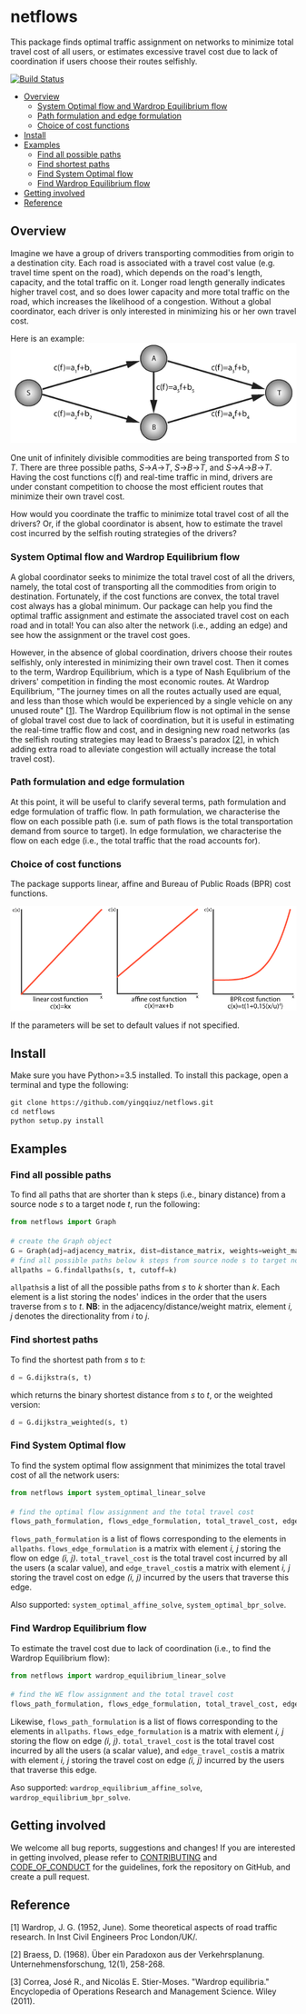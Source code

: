 # netflows

This package finds optimal traffic assignment on networks to minimize total travel cost of all users, 
or estimates excessive travel cost due to lack of coordination if users choose their routes selfishly.

[![Build Status](https://travis-ci.com/yingqiuz/netflows.svg?token=GCAiuUe1sWERsysgW6zt&branch=master)](https://travis-ci.com/yingqiuz/netflows)

* [Overview](https://github.com/yingqiuz/netflows#overview)
  + [System Optimal flow and Wardrop Equilibrium flow](https://github.com/yingqiuz/netflows#system-optimal-flow-and-wardrop-equilibrium-flow)
  + [Path formulation and edge formulation](https://github.com/yingqiuz/netflows#path-formulation-and-edge-formulation)
  + [Choice of cost functions](https://github.com/yingqiuz/netflows#choice-of-cost-functions)
* [Install](https://github.com/yingqiuz/netflows#install)
* [Examples](https://github.com/yingqiuz/netflows#examples)
  + [Find all possible paths](https://github.com/yingqiuz/netflows#find-all-possible-paths)
  + [Find shortest paths](https://github.com/yingqiuz/netflows#find-shortest-paths)
  + [Find System Optimal flow](https://github.com/yingqiuz/netflows#system-optimal-flow)
  + [Find Wardrop Equilibrium flow](https://github.com/yingqiuz/netflows#wardrop-equilibrium-flow)
* [Getting involved](https://github.com/yingqiuz/netflows#getting-involved)
* [Reference](https://github.com/yingqiuz/netflows#reference)

## Overview
Imagine we have a group of drivers transporting commodities from origin to a destination city. 
Each road is associated with a travel cost value 
(e.g. travel time spent on the road), 
which depends on the road's length, capacity, 
and the total traffic on it. 
Longer road length generally indicates higher travel cost, 
and so does lower capacity and more total traffic on the road, 
which increases the likelihood of a congestion. 
Without a global coordinator, each driver is only interested in minimizing his or her own travel cost. 

Here is an example: ![alt text](docs/WE_example.png)

One unit of infinitely divisible commodities are being transported from *S* to *T*. 
There are three possible paths, *S*-\>*A*-\>*T*, *S*-\>*B*-\>*T*, and *S*-\>*A*-\>*B*-\>*T*. Having the cost functions c(f) and real-time traffic in mind, drivers are under constant competition to choose the most efficient routes that minimize their own travel cost. 

How would you coordinate the traffic to minimize total travel cost of all the drivers? 
Or, if the global coordinator is absent, 
how to estimate the travel cost incurred by the selfish routing strategies of the drivers?

### System Optimal flow and Wardrop Equilibrium flow
A global coordinator seeks to minimize the total travel cost of all the drivers, namely, the total cost of transporting all the commodities from origin to destination. 
Fortunately, if the cost functions are convex, the total travel cost always has a global minimum. Our package can help you find the optimal traffic assignment and 
estimate the associated travel cost on each road and in total! You can also alter the network (i.e., adding an edge) and see how the assignment or the travel cost goes.

However, in the absence of global coordination, drivers choose their routes selfishly, only interested in minimizing their own travel cost. 
Then it comes to the term, Wardrop Equilibrium, which is a type of Nash Equlibrium of the drivers' competition in finding the most economic routes. 
At Wardrop Equilibrium, "The journey times on all the routes actually used are equal, and less than those which would be experienced by a single vehicle on any unused route" [[1](https://github.com/yingqiuz/netflows#reference)]. 
The Wardrop Equilibrium flow is not optimal in the sense of global travel cost due to lack of coordination, but it is useful in estimating the real-time traffic flow and cost, and in designing new road networks 
(as the selfish routing strategies may lead to Braess's paradox [[2](https://github.com/yingqiuz/netflows#reference)], in which adding extra road to alleviate congestion will actually increase the total travel cost).

### Path formulation and edge formulation
At this point, it will be useful to clarify several terms, path formulation and edge formulation of traffic flow. In path formulation, we characterise the flow on each possible path 
(i.e. sum of path flows is the total transportation demand from source to target). In edge formulation, we characterise the flow on each edge (i.e., the total traffic that the road accounts for).

### Choice of cost functions
The package supports linear, affine and Bureau of Public Roads (BPR) cost functions.

![alt text](docs/costfuncs.png)

If the parameters will be set to default values if not specified.

## Install
Make sure you have Python>=3.5 installed. 
To install this package, open a terminal and type the following:

```shell
git clone https://github.com/yingqiuz/netflows.git
cd netflows
python setup.py install
```

## Examples

### Find all possible paths
To find all paths that are shorter than k steps (i.e., binary distance) from a source node *s* to a target node *t*, 
run the following:
```python
from netflows import Graph

# create the Graph object
G = Graph(adj=adjacency_matrix, dist=distance_matrix, weights=weight_matrix)
# find all possible paths below k steps from source node s to target node t
allpaths = G.findallpaths(s, t, cutoff=k)
``` 
`allpaths`is  a list of all the possible paths from *s* to *k* shorter than *k*. 
Each element is a list storing the nodes' indices in the order that the users traverse from *s* to *t*. 
**NB**: in the adjacency/distance/weight matrix, 
element *i, j* denotes the directionality from *i* to *j*.

### Find shortest paths
To find the shortest path from *s* to *t*:
```python
d = G.dijkstra(s, t)
```
which returns the binary shortest distance from *s* to *t*, 
or the weighted version:
```python
d = G.dijkstra_weighted(s, t)
```

### Find System Optimal flow
To find the system optimal flow assignment that minimizes the total travel cost of all the network users:
```python
from netflows import system_optimal_linear_solve

# find the optimal flow assignment and the total travel cost
flows_path_formulation, flows_edge_formulation, total_travel_cost, edge_travel_cost = system_optimal_linear_solve(G, s, t, tol=1e-8, maximum_iter=100000, cutoff=k)
```
`flows_path_formulation` is a list of flows corresponding to the elements in `allpaths`. `flows_edge_formulation` is a matrix with element *i, j* storing the flow on edge *(i, j)*. `total_travel_cost` is the total travel cost incurred by all the users (a scalar value), and `edge_travel_cost`is a matrix with element *i, j* storing the travel cost on edge *(i, j)* incurred by the users that traverse this edge.

Also supported: `system_optimal_affine_solve`, `system_optimal_bpr_solve`.

### Find Wardrop Equilibrium flow
To estimate the travel cost due to lack of coordination (i.e., to find the Wardrop Equilibrium flow):
```python
from netflows import wardrop_equilibrium_linear_solve

# find the WE flow assignment and the total travel cost
flows_path_formulation, flows_edge_formulation, total_travel_cost, edge_travel_cost = wardrop_equilibrium_linear_solve(G, s, t, tol=1e-8, maximum_iter=100000, cutoff=k)
```
Likewise, `flows_path_formulation` is a list of flows corresponding to the elements in `allpaths`. `flows_edge_formulation` is a matrix with element *i, j* storing the flow on edge *(i, j)*. `total_travel_cost` is the total travel cost incurred by all the users (a scalar value), and `edge_travel_cost`is a matrix with element *i, j* storing the travel cost on edge *(i, j)* incurred by the users that traverse this edge.

Aso supported: `wardrop_equilibrium_affine_solve`, `wardrop_equilibrium_bpr_solve`.

## Getting involved
We welcome all bug reports, suggestions and changes! 
If you are interested in getting involved, 
please refer to [CONTRIBUTING](https://github.com/yingqiuz/netflows/blob/master/CONTRIBUTING.md) and [CODE_OF_CONDUCT](https://github.com/yingqiuz/netflows/blob/master/CODE_OF_CONDUCT.md) for the guidelines, fork the repository on GitHub, 
and create a pull request.

## Reference
\[1\] Wardrop, J. G. (1952, June). Some theoretical aspects of road traffic research. In Inst Civil Engineers Proc London/UK/.

\[2\] Braess, D. (1968). Über ein Paradoxon aus der Verkehrsplanung. Unternehmensforschung, 12(1), 258-268.

\[3\] Correa, José R., and Nicolás E. Stier-Moses. "Wardrop equilibria." Encyclopedia of Operations Research and Management Science. Wiley (2011).